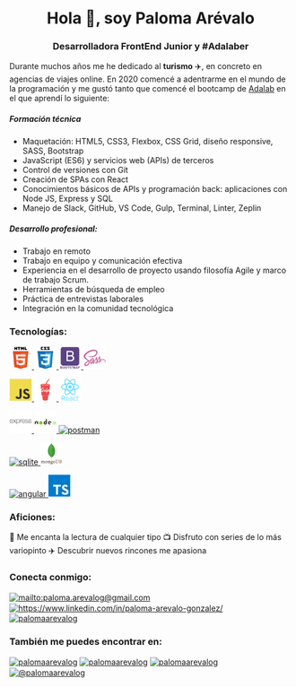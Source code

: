 
<h1 align="center">Hola 👋, soy Paloma Arévalo</h1>
<h3 align="center">Desarrolladora FrontEnd Junior y #Adalaber</h3>

Durante muchos años me he dedicado al **turismo** ✈️, en concreto en agencias de viajes online. En 2020 comencé a adentrarme en el mundo de la programación y me gustó tanto que comencé el bootcamp de [Adalab](https://adalab.es/) en el que aprendí lo siguiente:

##### Formación técnica
- Maquetación: HTML5, CSS3, Flexbox, CSS Grid, diseño responsive, SASS, Bootstrap
- JavaScript (ES6) y servicios web (APIs) de terceros
- Control de versiones con Git
- Creación de SPAs con React
- Conocimientos básicos de APIs y programación back: aplicaciones con Node JS, Express y SQL
- Manejo de Slack, GitHub, VS Code, Gulp, Terminal, Linter, Zeplin

##### Desarrollo profesional:
- Trabajo en remoto
- Trabajo en equipo y comunicación efectiva
- Experiencia en el desarrollo de proyecto usando filosofía Agile y marco de trabajo Scrum.
- Herramientas de búsqueda de empleo
- Práctica de entrevistas laborales
- Integración en la comunidad tecnológica

### Tecnologías:

<a href="https://www.w3.org/html/" target="_blank"> <img src="https://raw.githubusercontent.com/devicons/devicon/master/icons/html5/html5-original-wordmark.svg" alt="html5" width="40" height="40"/> </a>
<a href="https://www.w3schools.com/css/" target="_blank"> <img src="https://raw.githubusercontent.com/devicons/devicon/master/icons/css3/css3-original-wordmark.svg" alt="css3" width="40" height="40"/> </a> 
<a href="https://getbootstrap.com" target="_blank"> <img src="https://raw.githubusercontent.com/devicons/devicon/master/icons/bootstrap/bootstrap-plain-wordmark.svg" alt="bootstrap" width="40" height="40"/> </a> 
<a href="https://sass-lang.com" target="_blank"> <img src="https://raw.githubusercontent.com/devicons/devicon/master/icons/sass/sass-original.svg" alt="sass" width="40" height="40"/> </a> 

<a href="https://developer.mozilla.org/en-US/docs/Web/JavaScript" target="_blank"> <img src="https://raw.githubusercontent.com/devicons/devicon/master/icons/javascript/javascript-original.svg" alt="javascript" width="40" height="40"/> </a> 
<a href="https://gulpjs.com" target="_blank"> <img src="https://raw.githubusercontent.com/devicons/devicon/master/icons/gulp/gulp-plain.svg" alt="gulp" width="40" height="40"/> </a> 
<a href="https://reactjs.org/" target="_blank"> <img src="https://raw.githubusercontent.com/devicons/devicon/master/icons/react/react-original-wordmark.svg" alt="react" width="40" height="40"/> </a> 

<a href="https://expressjs.com" target="_blank"> <img src="https://raw.githubusercontent.com/devicons/devicon/master/icons/express/express-original-wordmark.svg" alt="express" width="40" height="40"/> </a> 
<a href="https://nodejs.org" target="_blank"> <img src="https://raw.githubusercontent.com/devicons/devicon/master/icons/nodejs/nodejs-original-wordmark.svg" alt="nodejs" width="40" height="40"/> </a> 
<a href="https://postman.com" target="_blank"> <img src="https://www.vectorlogo.zone/logos/getpostman/getpostman-icon.svg" alt="postman" width="40" height="40"/> </a> 
 
<a href="https://www.sqlite.org/" target="_blank"> <img src="https://www.vectorlogo.zone/logos/sqlite/sqlite-icon.svg" alt="sqlite" width="40" height="40"/> </a> 
<a href="https://www.mongodb.com/" target="_blank"> <img src="https://raw.githubusercontent.com/devicons/devicon/master/icons/mongodb/mongodb-original-wordmark.svg" alt="mongodb" width="40" height="40"/> </a> 

<a href="https://angular.io" target="_blank"> <img src="https://angular.io/assets/images/logos/angular/angular.svg" alt="angular" width="40" height="40"/> </a> 
<a href="https://www.typescriptlang.org/" target="_blank"> <img src="https://raw.githubusercontent.com/devicons/devicon/master/icons/typescript/typescript-original.svg" alt="typescript" width="40" height="40"/> </a>

### Aficiones:

📖 Me encanta la lectura de cualquier tipo 
📺 Disfruto con series de lo más variopinto
✈️ Descubrir nuevos rincones me apasiona

### Conecta conmigo:

<a href="mailto:paloma.arevalog@gmail.com" target="blank"><img align="center" src="https://img.icons8.com/external-kiranshastry-lineal-color-kiranshastry/64/000000/external-envelope-creative-kiranshastry-lineal-color-kiranshastry.png" alt="mailto:paloma.arevalog@gmail.com" height="30" width="40" /></a>
<a href="https://linkedin.com/in/paloma-arevalo-gonzalez/" target="blank"><img align="center" src="https://raw.githubusercontent.com/rahuldkjain/github-profile-readme-generator/master/src/images/icons/Social/linked-in-alt.svg" alt="https://www.linkedin.com/in/paloma-arevalo-gonzalez/" height="30" width="40" /></a>
<a href="https://twitter.com/palomaarevalog" target="blank"><img align="center" src="https://raw.githubusercontent.com/rahuldkjain/github-profile-readme-generator/master/src/images/icons/Social/twitter.svg" alt="palomaarevalog" height="30" width="40" /></a>

### También me puedes encontrar en:

<a href="https://codepen.io/palomaarevalog" target="blank"><img align="center" src="https://raw.githubusercontent.com/rahuldkjain/github-profile-readme-generator/master/src/images/icons/Social/codepen.svg" alt="palomaarevalog" height="30" width="40" /></a>
<a href="https://dev.to/palomaarevalog" target="blank"><img align="center" src="https://cdn.jsdelivr.net/npm/simple-icons@3.0.1/icons/dev-dot-to.svg" alt="palomaarevalog" height="30" width="40" /></a>
<a href="https://stackoverflow.com/users/palomaarevalog" target="blank"><img align="center" src="https://raw.githubusercontent.com/rahuldkjain/github-profile-readme-generator/master/src/images/icons/Social/stack-overflow.svg" alt="palomaarevalog" height="30" width="40" /></a>
<a href="https://medium.com/@palomaarevalog" target="blank"><img align="center" src="https://raw.githubusercontent.com/rahuldkjain/github-profile-readme-generator/master/src/images/icons/Social/medium.svg" alt="@palomaarevalog" height="30" width="40" /></a>




